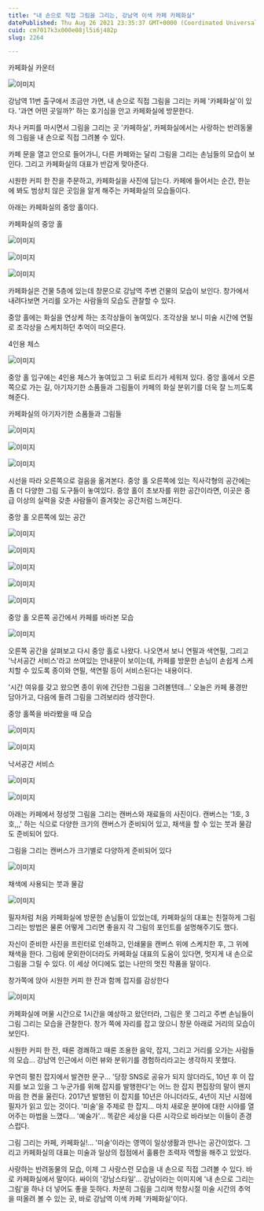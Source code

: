 ```yaml
---
title: "내 손으로 직접 그림을 그리는, 강남역 이색 카페 카페화실"
datePublished: Thu Aug 26 2021 23:35:37 GMT+0000 (Coordinated Universal Time)
cuid: cm7017k3x000e08jl5i6j482p
slug: 2264

---
```



카페화실 카운터

![이미지](https://cdn.hashnode.com/res/hashnode/image/upload/v1739251058972/d6adfdc2-051b-4416-a624-f631d5fac92d.jpeg)

강남역 11번 출구에서 조금만 가면, 내 손으로 직접 그림을 그리는 카페 '카페화실'이 있다. '과연 어떤 곳일까?' 하는 호기심을 안고 카페화실에 방문한다.

차나 커피를 마시면서 그림을 그리는 곳 '카페하실', 카페화실에서는 사랑하는 반려동물의 그림을 내 손으로 직접 그려볼 수 있다.

카페 문을 열고 안으로 들어가니, 다른 카페와는 달리 그림을 그리는 손님들의 모습이 보인다. 그리고 카페화실의 대표가 반갑게 맞아준다.

시원한 커피 한 잔을 주문하고, 카페화실을 사진에 담는다. 카페에 들어서는 순간, 한눈에 봐도 범상치 않은 곳임을 알게 해주는 카페화실의 모습들이다.

아래는 카페화실의 중앙 홀이다.

카페화실의 중앙 홀

![이미지](https://cdn.hashnode.com/res/hashnode/image/upload/v1739251061930/64e10815-6ad6-4bea-8a10-181cd6378d34.jpeg)

![이미지](https://cdn.hashnode.com/res/hashnode/image/upload/v1739251065259/fd327b09-ae8a-42ca-bdb4-37af9bef6d4f.jpeg)

![이미지](https://cdn.hashnode.com/res/hashnode/image/upload/v1739251067785/0580e530-ae97-42e4-ade2-62528956e9c2.jpeg)

카페화실은 건물 5층에 있는데 창문으로 강남역 주변 건물의 모습이 보인다. 창가에서 내려다보면 거리를 오가는 사람들의 모습도 관찰할 수 있다.

중앙 홀에는 화실을 연상케 하는 조각상들이 놓여있다. 조각상을 보니 미술 시간에 연필로 조각상을 스케치하던 추억이 떠오른다.

4인용 체스

![이미지](https://cdn.hashnode.com/res/hashnode/image/upload/v1739251070528/6e5ec6e5-55c2-448c-bfda-5448594a0131.jpeg)

중앙 홀 입구에는 4인용 체스가 놓여있고 그 뒤로 트리가 세워져 있다. 중앙 홀에서 오른쪽으로 가는 길, 아기자기한 소품들과 그림들이 카페의 화실 분위기를 더욱 잘 느끼도록 해준다.

카페화실의 아기자기한 소품들과 그림들

![이미지](https://cdn.hashnode.com/res/hashnode/image/upload/v1739251075147/91f4d95b-8923-4546-b004-289825994aac.jpeg)

![이미지](https://cdn.hashnode.com/res/hashnode/image/upload/v1739251078108/7ea492d1-2e9c-4004-b7aa-af4f627dcac2.jpeg)

![이미지](https://cdn.hashnode.com/res/hashnode/image/upload/v1739251080774/c4e8fd42-d239-4061-80cd-2f94e8dea696.jpeg)

시선을 따라 오른쪽으로 걸음을 옮겨본다. 중앙 홀 오른쪽에 있는 직사각형의 공간에는 좀 더 다양한 그림 도구들이 놓여있다. 중앙 홀이 초보자를 위한 공간이라면, 이곳은 중급 이상의 실력을 갖춘 사람들이 즐겨찾는 공간처럼 느껴진다.

중앙 홀 오른쪽에 있는 공간

![이미지](https://cdn.hashnode.com/res/hashnode/image/upload/v1739251083554/d275441d-941d-4d9e-a6b7-8b845aeb6700.jpeg)

![이미지](https://cdn.hashnode.com/res/hashnode/image/upload/v1739251086113/f606912a-0fcc-47ab-85c1-f6f01eab6fa5.jpeg)

![이미지](https://cdn.hashnode.com/res/hashnode/image/upload/v1739251088891/684ba3d8-ab76-496c-b546-c4626f5c8238.jpeg)

![이미지](https://cdn.hashnode.com/res/hashnode/image/upload/v1739251091600/e041ff30-a59a-47f3-828b-6614f78d2020.jpeg)

![이미지](https://cdn.hashnode.com/res/hashnode/image/upload/v1739251094246/dfcfc674-a078-41b9-a2c2-2b70b9c1ef2e.jpeg)

중앙 홀 오른쪽 공간에서 카페를 바라본 모습

![이미지](https://cdn.hashnode.com/res/hashnode/image/upload/v1739251096790/795992c7-2667-4ee3-8691-3d02d767621c.jpeg)

오른쪽 공간을 살펴보고 다시 중앙 홀로 나왔다. 나오면서 보니 연필과 색연필, 그리고 '낙서공간 서비스'라고 쓰여있는 안내문이 보이는데, 카페를 방문한 손님이 손쉽게 스케치할 수 있도록 종이와 연필, 색연필 등이 서비스된다는 내용이다.

'시간 여유를 갖고 왔으면 종이 위에 간단한 그림을 그려볼텐데...' 오늘은 카페 풍경만 담아가고, 다음에 들려 그림을 그려보리라 생각한다.

중앙 홀쪽을 바라봤을 때 모습

![이미지](https://cdn.hashnode.com/res/hashnode/image/upload/v1739251099614/9fe7a15d-7e83-45cf-a2a5-3c1c9c7ecd6d.jpeg)

![이미지](https://cdn.hashnode.com/res/hashnode/image/upload/v1739251103684/00b2cda3-e7e5-47b0-9b50-c819137a9d3f.jpeg)

낙서공간 서비스

![이미지](https://cdn.hashnode.com/res/hashnode/image/upload/v1739251106258/8e002bda-3707-4de5-9b31-3d132360ed09.jpeg)

![이미지](https://cdn.hashnode.com/res/hashnode/image/upload/v1739251109017/f6de1fb6-f66c-4962-b43f-eb8c971f0bcc.jpeg)

아래는 카페에서 정성껏 그림을 그리는 캔버스와 재료들의 사진이다. 캔버스는 '1호, 3호,,,' 하는 식으로 다양한 크기의 캔버스가 준비되어 있고, 채색을 할 수 있는 붓과 물감도 준비되어 있다.

그림을 그리는 캔버스가 크기별로 다양하게 준비되어 있다

![이미지](https://cdn.hashnode.com/res/hashnode/image/upload/v1739251111837/47bcf784-e817-4c79-828a-9c51416c1cb2.jpeg)

채색에 사용되는 붓과 물감

![이미지](https://cdn.hashnode.com/res/hashnode/image/upload/v1739251114281/454b6bca-9a0f-44c7-b307-ae0ef4fb98cd.jpeg)

필자처럼 처음 카페화실에 방문한 손님들이 있었는데, 카페화실의 대표는 친절하게 그림 그리는 방법은 물론 어떻게 그리면 좋을지 각 그림의 포인트를 설명해주기도 했다.

자신이 준비한 사진을 프린터로 인쇄하고, 인쇄물을 캔버스 위에 스케치한 후, 그 위에 채색을 한다. 그림에 문외한이더라도 카페화실 대표의 도움이 있다면, 멋지게 내 손으로 그림을 그릴 수 있다. 이 세상 어디에도 없는 나만의 멋진 작품을 말이다.

창가쪽에 앉아 시원한 커피 한 잔과 함께 잡지를 감상한다

![이미지](https://cdn.hashnode.com/res/hashnode/image/upload/v1739251116896/9b60ba28-ebf3-4eb8-ada9-5b34ad4544bf.jpeg)

카페화실에 머물 시간으로 1시간을 예상하고 왔던터라, 그림은 못 그리고 주변 손님들이 그림 그리는 모습을 관찰한다. 창가 쪽에 자리를 잡고 앉으니 창문 아래로 거리의 모습이 보인다.

시원한 커피 한 잔, 때론 경쾌하고 때론 조용한 음악, 잡지, 그리고 거리를 오가는 사람들의 모습... 강남역 인근에서 이런 뷰와 분위기를 경험하리라고는 생각하지 못했다.

우연히 펼친 잡지에서 발견한 문구... '당장 SNS로 공유가 되지 않더라도, 10년 후 이 잡지를 보고 있을 그 누군가를 위해 잡지를 발행한다'는 어느 한 잡지 편집장의 말이 왠지 마음 한 켠을 울린다. 2017년 발행된 이 잡지를 10년은 아니더라도, 4년이 지난 시점에 필자가 읽고 있는 것이다. '미술'을 주제로 한 잡지... 마치 새로운 분야에 대한 시야를 열어주는 마법을 느꼈다... '예술가'... 똑같은 세상을 다른 시각으로 바라보는 이들이 존경스럽다.

그림 그리는 카페, 카페화실!... '미술'이라는 영역이 일상생활과 만나는 공간이었다. 그리고 카페화실의 대표는 미술과 일상의 접점에서 훌륭한 조력자 역할을 해주고 있었다.

사랑하는 반려동물의 모습, 이제 그 사랑스런 모습을 내 손으로 직접 그려볼 수 있다. 바로 카페화실에서 말이다. 싸이의 '강남스타일'... 강남이라는 이미지에 '내 손으로 그리는 그림'을 하나 더 넣어도 좋을 듯하다. 차분히 그림을 그리며 학창시절 미술 시간의 추억을 떠올려 볼 수 있는 곳, 바로 강남역 이색 카페 '카페화실'이다.